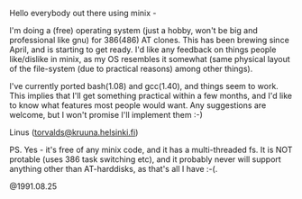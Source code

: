 Hello everybody out there using minix -

I'm doing a (free) operating system (just a hobby, won't be big and professional like gnu) for 386(486) AT clones.  This has been brewing since April, and is starting to get ready.  I'd like any feedback on things people like/dislike in minix, as my OS resembles it somewhat (same physical layout of the file-system (due to practical reasons) among other things).

I've currently ported bash(1.08) and gcc(1.40), and things seem to work.  This implies that I'll get something practical within a few months, and I'd like to know what features most people would want.  Any suggestions are welcome, but I won't promise I'll implement them :-)

Linus (torvalds@kruuna.helsinki.fi)

PS.  Yes - it's free of any minix code, and it has a multi-threaded fs.  It is NOT protable (uses 386 task switching etc), and it probably never will support anything other than AT-harddisks, as that's all I have :-(.

@1991.08.25
